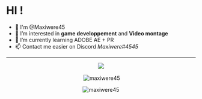 # **HI !**
- 🙌 I'm @Maxiwere45
- 👀 I’m interested in **game developpement** and **Video montage**
- 🌱 I’m currently learning ADOBE AE + PR
- 📫 Contact me easier on Discord *Maxiwere#4545*

---

<p align="center">
  <a href="https://skillicons.dev">
    <img src="https://skillicons.dev/icons?i=py,php,git,html,css,vscode,c,java,linux,md,pr,ae" />
  </a>
</p>

<p align="center">&nbsp;<img align="center" src="https://github-readme-stats.vercel.app/api?username=maxiwere45&show_icons=true&theme=dark&locale=en" alt="maxiwere45" /></p>

<p align="center"><img align="center" src="https://github-readme-streak-stats.herokuapp.com/?user=maxiwere45&theme=dark" alt="maxiwere45"/></p>
